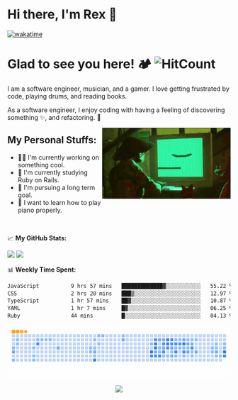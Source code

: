 # Hi there, I'm Rex 👋
[![wakatime](https://wakatime.com/badge/user/018d1ba7-722c-427f-950e-84280e461875.svg)](https://wakatime.com/@018d1ba7-722c-427f-950e-84280e461875)
# Glad to see you here! 🏕️ ![HitCount](https://hits.dwyl.com/rextumlos/rextumlos.svg?style=flat-square)

I am a software engineer, musician, and a gamer. I love getting frustrated by code, playing drums, and reading books.

As a software engineer, I enjoy coding with having a feeling of discovering something ✨, and refactoring. 🧹

<img align="right" alt="GIF" src="https://github.com/rextumlos/rextumlos/blob/main/assets/stray-programming.gif?raw=true" width="290" height="160" />

## My Personal Stuffs:
- 👨‍💻 I'm currently working on something cool.
- 🚀 I'm currently studying Ruby on Rails.
- 🏁 I'm pursuing a long term goal.
- 🎹 I want to learn how to play piano properly.

<br>

📈 **My GitHub Stats:**
<p>
  <img height="180em" src="https://github-readme-stats.vercel.app/api?username=rextumlos&show_icons=true&theme=dark&show=prs_merged,prs_merged_percentage&hide=stars&hide_border=true" />
  <img height="180em" src="https://github-readme-stats.vercel.app/api/top-langs/?username=rextumlos&exclude_repo=KNN-Image-Classification&show_icons=true&hide_border=true&layout=compact&langs_count=8&theme=dark"/>
</p>

📊 **Weekly Time Spent:**
<!--START_SECTION:waka-->

```txt
JavaScript          9 hrs 57 mins   █████████████▓░░░░░░░░░░░   55.22 %
CSS                 2 hrs 20 mins   ███▒░░░░░░░░░░░░░░░░░░░░░   12.97 %
TypeScript          1 hr 57 mins    ██▓░░░░░░░░░░░░░░░░░░░░░░   10.87 %
YAML                1 hr 7 mins     █▓░░░░░░░░░░░░░░░░░░░░░░░   06.25 %
Ruby                44 mins         █░░░░░░░░░░░░░░░░░░░░░░░░   04.13 %
```

<!--END_SECTION:waka-->
<picture>
  <source
    media="(prefers-color-scheme: dark)"
    srcset="https://github.com/rextumlos/rextumlos/blob/manual-run-output/docker/github-contribution-grid-snake-dark.svg"
  />
  <source
    media="(prefers-color-scheme: light)"
    srcset="https://github.com/rextumlos/rextumlos/blob/manual-run-output/docker/github-contribution-grid-snake.svg"
  />
  <img
    alt="github contribution grid snake animation"
    src="https://github.com/rextumlos/rextumlos/blob/manual-run-output/docker/github-contribution-grid-snake.gif"
  />
</picture>

<p align="center">
  <img src="https://capsule-render.vercel.app/api?type=waving&color=gradient&height=100&section=footer"/>
</p>